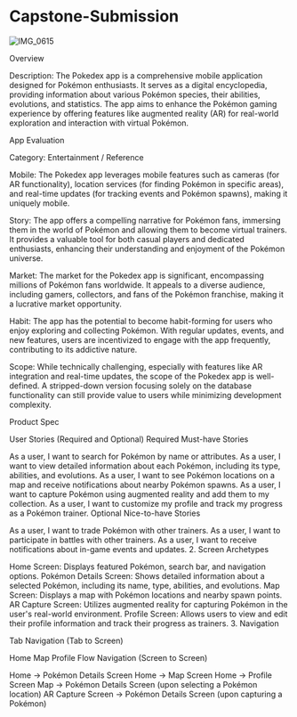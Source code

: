 # Capstone-Submission
![IMG_0615](https://github.com/Anas10202/Capstone-Submission/assets/77549785/3ecc4bfa-0393-4bf0-91f1-b0c72e5ae725)

Overview

Description: The Pokedex app is a comprehensive mobile application designed for Pokémon enthusiasts. It serves as a digital encyclopedia, providing information about various Pokémon species, their abilities, evolutions, and statistics. The app aims to enhance the Pokémon gaming experience by offering features like augmented reality (AR) for real-world exploration and interaction with virtual Pokémon.

App Evaluation

Category: Entertainment / Reference

Mobile: The Pokedex app leverages mobile features such as cameras (for AR functionality), location services (for finding Pokémon in specific areas), and real-time updates (for tracking events and Pokémon spawns), making it uniquely mobile.

Story: The app offers a compelling narrative for Pokémon fans, immersing them in the world of Pokémon and allowing them to become virtual trainers. It provides a valuable tool for both casual players and dedicated enthusiasts, enhancing their understanding and enjoyment of the Pokémon universe.

Market: The market for the Pokedex app is significant, encompassing millions of Pokémon fans worldwide. It appeals to a diverse audience, including gamers, collectors, and fans of the Pokémon franchise, making it a lucrative market opportunity.

Habit: The app has the potential to become habit-forming for users who enjoy exploring and collecting Pokémon. With regular updates, events, and new features, users are incentivized to engage with the app frequently, contributing to its addictive nature.

Scope: While technically challenging, especially with features like AR integration and real-time updates, the scope of the Pokedex app is well-defined. A stripped-down version focusing solely on the database functionality can still provide value to users while minimizing development complexity.

Product Spec

User Stories (Required and Optional)
Required Must-have Stories

As a user, I want to search for Pokémon by name or attributes.
As a user, I want to view detailed information about each Pokémon, including its type, abilities, and evolutions.
As a user, I want to see Pokémon locations on a map and receive notifications about nearby Pokémon spawns.
As a user, I want to capture Pokémon using augmented reality and add them to my collection.
As a user, I want to customize my profile and track my progress as a Pokémon trainer.
Optional Nice-to-have Stories

As a user, I want to trade Pokémon with other trainers.
As a user, I want to participate in battles with other trainers.
As a user, I want to receive notifications about in-game events and updates.
2. Screen Archetypes

Home Screen: Displays featured Pokémon, search bar, and navigation options.
Pokémon Details Screen: Shows detailed information about a selected Pokémon, including its name, type, abilities, and evolutions.
Map Screen: Displays a map with Pokémon locations and nearby spawn points.
AR Capture Screen: Utilizes augmented reality for capturing Pokémon in the user's real-world environment.
Profile Screen: Allows users to view and edit their profile information and track their progress as trainers.
3. Navigation

Tab Navigation (Tab to Screen)

Home
Map
Profile
Flow Navigation (Screen to Screen)

Home -> Pokémon Details Screen
Home -> Map Screen
Home -> Profile Screen
Map -> Pokémon Details Screen (upon selecting a Pokémon location)
AR Capture Screen -> Pokémon Details Screen (upon capturing a Pokémon)
